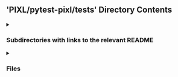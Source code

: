 ## 'PIXL/pytest-pixl/tests' Directory Contents

<details>
<summary>
<h3> Subdirectories with links to the relevant README </h3> 

</summary>

[samples_for_fixture_tests](./samples_for_fixture_tests/README.md)

</details>

<details>
<summary>
<h3> Files </h3> 

</summary>

| **Code** | **User docs** |
| :--- | :--- |
| conftest.py | README.md |
| test_ftpserver_fixture.py | |

</details>

